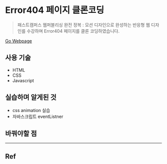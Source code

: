 # Error404 페이지 클론코딩
> 패스트캠퍼스 웹퍼블리싱 완전 정복 : 모션 디자인으로 완성하는 반응형 웹 디자인를 수강하며 Error404 페이지를 클론 코딩하였습니다.

[Go Webpage](https://jisooovo.github.io/Clone-Coding-Error404/)

## 사용 기술
- HTML
- CSS
- Javascript

## 실습하며 알게된 것
- css animation 실습
- 자바스크립트 eventListner

## 바꿔야할 점

---
## Ref
